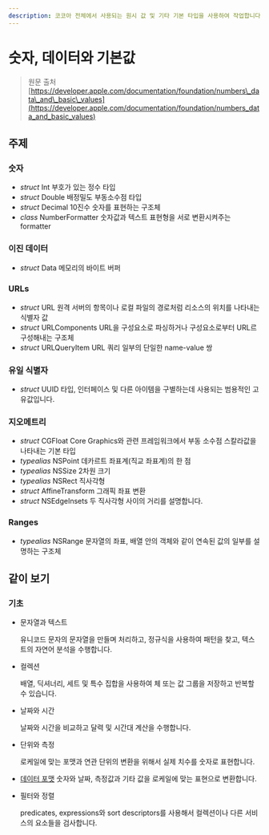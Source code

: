 ```yaml
---
description: 코코아 전체에서 사용되는 원시 값 및 기타 기본 타입을 사용하여 작업합니다.
---
```


# 숫자, 데이터와 기본값

> 원문 출처  
> [https://developer.apple.com/documentation/foundation/numbers\_data\_and\_basic\_values](https://developer.apple.com/documentation/foundation/numbers_data_and_basic_values)

## 주제

### 숫자

* _struct_ Int 부호가 있는 정수 타입
* _struct_ Double 배정밀도 부동소수점 타입
* _struct_ Decimal 10진수 숫자를 표현하는 구조체
* _class_ NumberFormatter 숫자값과 텍스트 표현형을 서로 변환시켜주는 formatter

### 이진 데이터

* _struct_ Data 메모리의 바이트 버퍼

### URLs

* _struct_ URL 원격 서버의 항목이나 로컬 파일의 경로처럼 리소스의 위치를 나타내는 식별자 값
* _struct_ URLComponents URL을 구성요소로 파싱하거나 구성요소로부터 URL르 구성해내는 구조체
* _struct_ URLQueryItem URL 쿼리 일부의 단일한 name-value 쌍

### 유일 식별자

* _struct_ UUID 타입, 인터페이스 및 다른 아이템을 구별하는데 사용되는 범용적인 고유값입니다.

### 지오메트리

* _struct_ CGFloat Core Graphics와 관련 프레임워크에서 부동 소수점 스칼라값을 나타내는 기본 타입
* _typealias_ NSPoint 데카르트 좌표계\(직교 좌표계\)의 한 점
* _typealias_ NSSize 2차원 크기
* _typealias_ NSRect 직사각형
* _struct_ AffineTransform 그래픽 좌표 변환
* _struct_ NSEdgeInsets 두 직사각형 사이의 거리를 설명합니다.

### Ranges

* _typealias_ NSRange 문자열의 좌표, 배열 안의 객체와 같이 연속된 값의 일부를 설명하는 구조체

## 같이 보기

### 기초 <a id="fundamentals"></a>

* 문자열과 텍스트

  유니코드 문자의 문자열을 만들며 처리하고, 정규식을 사용하여 패턴을 찾고, 텍스트의 자연어 분석을 수행합니다.

* 컬렉션

  배열, 딕셔너리, 세트 및 특수 집합을 사용하여 체 또는 값 그룹을 저장하고 반복할 수 있습니다.

* 날짜와 시간

  날짜와 시간을 비교하고 달력 및 시간대 계산을 수행합니다.

* 단위와 측정

  로케일에 맞는 포맷과 연관 단위의 변환을 위해서 실제 치수를 숫자로 표현합니다.

* [데이터 포맷](data-formatting.md) 숫자와 날짜, 측정값과 기타 값을 로케일에 맞는 표현으로 변환합니다.
* 필터와 정렬

  predicates, expressions와 sort descriptors를 사용해서 컬렉션이나 다른 서비스의 요소들을 검사합니다.

